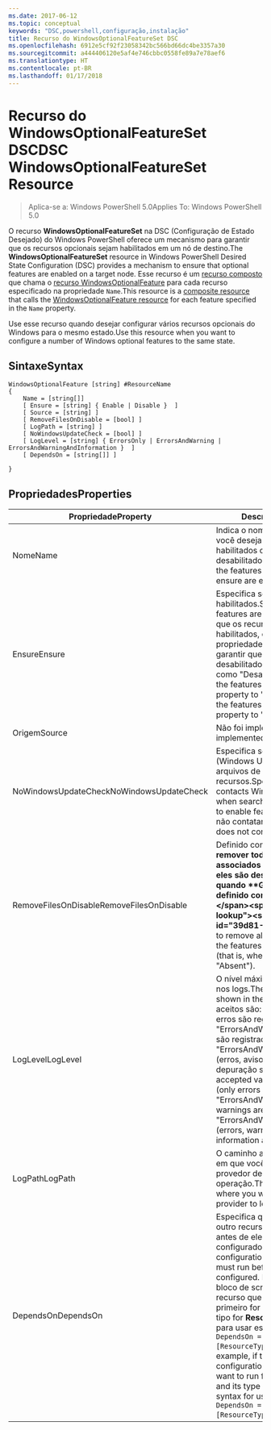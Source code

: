 ```yaml
---
ms.date: 2017-06-12
ms.topic: conceptual
keywords: "DSC,powershell,configuração,instalação"
title: Recurso do WindowsOptionalFeatureSet DSC
ms.openlocfilehash: 6912e5cf92f23058342bc566bd66dc4be3357a30
ms.sourcegitcommit: a444406120e5af4e746cbbc0558fe89a7e78aef6
ms.translationtype: HT
ms.contentlocale: pt-BR
ms.lasthandoff: 01/17/2018
---
```

# <a name="dsc-windowsoptionalfeatureset-resource"></a><span data-ttu-id="39d81-103">Recurso do WindowsOptionalFeatureSet DSC</span><span class="sxs-lookup"><span data-stu-id="39d81-103">DSC WindowsOptionalFeatureSet Resource</span></span>

> <span data-ttu-id="39d81-104">Aplica-se a: Windows PowerShell 5.0</span><span class="sxs-lookup"><span data-stu-id="39d81-104">Applies To: Windows PowerShell 5.0</span></span>

<span data-ttu-id="39d81-105">O recurso **WindowsOptionalFeatureSet** na DSC (Configuração de Estado Desejado) do Windows PowerShell oferece um mecanismo para garantir que os recursos opcionais sejam habilitados em um nó de destino.</span><span class="sxs-lookup"><span data-stu-id="39d81-105">The **WindowsOptionalFeatureSet** resource in Windows PowerShell Desired State Configuration (DSC) provides a mechanism to ensure that optional features are enabled on a target node.</span></span> <span data-ttu-id="39d81-106">Esse recurso é um [recurso composto](authoringResourceComposite.md) que chama o [recurso WindowsOptionalFeature](windowsOptionalFeatureResource.md) para cada recurso especificado na propriedade `Name`.</span><span class="sxs-lookup"><span data-stu-id="39d81-106">This resource is a [composite resource](authoringResourceComposite.md) that calls the [WindowsOptionalFeature resource](windowsOptionalFeatureResource.md) for each feature specified in the `Name` property.</span></span>

<span data-ttu-id="39d81-107">Use esse recurso quando desejar configurar vários recursos opcionais do Windows para o mesmo estado.</span><span class="sxs-lookup"><span data-stu-id="39d81-107">Use this resource when you want to configure a number of Windows optional features to the same state.</span></span>

## <a name="syntax"></a><span data-ttu-id="39d81-108">Sintaxe</span><span class="sxs-lookup"><span data-stu-id="39d81-108">Syntax</span></span>

```
WindowsOptionalFeature [string] #ResourceName
{
    Name = [string[]]
    [ Ensure = [string] { Enable | Disable }  ]
    [ Source = [string] ] 
    [ RemoveFilesOnDisable = [bool] ]  
    [ LogPath = [string] ]
    [ NoWindowsUpdateCheck = [bool] ]
    [ LogLevel = [string] { ErrorsOnly | ErrorsAndWarning | ErrorsAndWarningAndInformation }  ]
    [ DependsOn = [string[]] ]
    
}
```

## <a name="properties"></a><span data-ttu-id="39d81-109">Propriedades</span><span class="sxs-lookup"><span data-stu-id="39d81-109">Properties</span></span>

|  <span data-ttu-id="39d81-110">Propriedade</span><span class="sxs-lookup"><span data-stu-id="39d81-110">Property</span></span>  |  <span data-ttu-id="39d81-111">Descrição</span><span class="sxs-lookup"><span data-stu-id="39d81-111">Description</span></span>   | 
|---|---| 
| <span data-ttu-id="39d81-112">Nome</span><span class="sxs-lookup"><span data-stu-id="39d81-112">Name</span></span>| <span data-ttu-id="39d81-113">Indica o nome dos recursos que você deseja garantir que estejam habilitados ou desabilitados.</span><span class="sxs-lookup"><span data-stu-id="39d81-113">Indicates the name of the features that you want to ensure are enabled or disabled.</span></span>| 
| <span data-ttu-id="39d81-114">Ensure</span><span class="sxs-lookup"><span data-stu-id="39d81-114">Ensure</span></span>| <span data-ttu-id="39d81-115">Especifica se os recursos estão habilitados.</span><span class="sxs-lookup"><span data-stu-id="39d81-115">Specifies whether the features are enabled.</span></span> <span data-ttu-id="39d81-116">Para garantir que os recursos estejam habilitados, defina essa propriedade para "Habilitado" Para garantir que os recursos estejam desabilitados, defina a propriedade como "Desabilitado".</span><span class="sxs-lookup"><span data-stu-id="39d81-116">To ensure that the features are enabled, set this property to "Enable" To ensure that the features are disabled, set the property to "Disable".</span></span>|
| <span data-ttu-id="39d81-117">Origem</span><span class="sxs-lookup"><span data-stu-id="39d81-117">Source</span></span>| <span data-ttu-id="39d81-118">Não foi implementado.</span><span class="sxs-lookup"><span data-stu-id="39d81-118">Not implemented.</span></span>|
| <span data-ttu-id="39d81-119">NoWindowsUpdateCheck</span><span class="sxs-lookup"><span data-stu-id="39d81-119">NoWindowsUpdateCheck</span></span>| <span data-ttu-id="39d81-120">Especifica se o DISM contata o WU (Windows Update) ao procurar os arquivos de origem para habilitar recursos.</span><span class="sxs-lookup"><span data-stu-id="39d81-120">Specifies whether DISM contacts Windows Update (WU) when searching for the source files to enable features.</span></span> <span data-ttu-id="39d81-121">Se $true, DISM não contatará WU.</span><span class="sxs-lookup"><span data-stu-id="39d81-121">If $true, DISM does not contact WU.</span></span>|
| <span data-ttu-id="39d81-122">RemoveFilesOnDisable</span><span class="sxs-lookup"><span data-stu-id="39d81-122">RemoveFilesOnDisable</span></span>| <span data-ttu-id="39d81-123">Definido como **$true** para remover todos os arquivos associados ao recurso quando eles são desabilitados (ou seja, quando **Garantir** está definido como "Ausente").</span><span class="sxs-lookup"><span data-stu-id="39d81-123">Set to **$true** to remove all files associated with the features when they are disabled (that is, when **Ensure** is set to "Absent").</span></span>|
| <span data-ttu-id="39d81-124">LogLevel</span><span class="sxs-lookup"><span data-stu-id="39d81-124">LogLevel</span></span>| <span data-ttu-id="39d81-125">O nível máximo de saída mostrado nos logs.</span><span class="sxs-lookup"><span data-stu-id="39d81-125">The maximum output level shown in the logs.</span></span> <span data-ttu-id="39d81-126">Os valores aceitos são: "ErrorsOnly" (somente erros são registrados), "ErrorsAndWarning" (erros e avisos são registrados) e "ErrorsAndWarningAndInformation" (erros, avisos e informações de depuração são registrados).</span><span class="sxs-lookup"><span data-stu-id="39d81-126">The accepted values are: "ErrorsOnly" (only errors are logged), "ErrorsAndWarning" (errors and warnings are logged), and "ErrorsAndWarningAndInformation" (errors, warnings, and debug information are logged).</span></span>|
| <span data-ttu-id="39d81-127">LogPath</span><span class="sxs-lookup"><span data-stu-id="39d81-127">LogPath</span></span>| <span data-ttu-id="39d81-128">O caminho até um arquivo de log em que você deseja que o provedor de recursos registre a operação.</span><span class="sxs-lookup"><span data-stu-id="39d81-128">The path to a log file where you want the resource provider to log the operation.</span></span>| 
| <span data-ttu-id="39d81-129">DependsOn</span><span class="sxs-lookup"><span data-stu-id="39d81-129">DependsOn</span></span>| <span data-ttu-id="39d81-130">Especifica que a configuração de outro recurso deve ser executada antes de ele ser configurado.</span><span class="sxs-lookup"><span data-stu-id="39d81-130">Specifies that the configuration of another resource must run before this resource is configured.</span></span> <span data-ttu-id="39d81-131">Por exemplo, se a ID do bloco de script de configuração do recurso que você deseja executar primeiro for __ResourceName__ e seu tipo for __ResourceType__, a sintaxe para usar essa propriedade será `DependsOn = "[ResourceType]ResourceName"`.</span><span class="sxs-lookup"><span data-stu-id="39d81-131">For example, if the ID of the resource configuration script block that you want to run first is __ResourceName__ and its type is __ResourceType__, the syntax for using this property is `DependsOn = "[ResourceType]ResourceName"`.</span></span>| 
 



